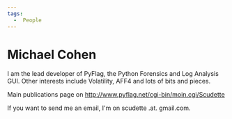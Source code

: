 ```yaml
---
tags:
  -  People
---
```

# Michael Cohen

I am the lead developer of PyFlag, the Python Forensics and Log Analysis
GUI. Other interests include Volatility, AFF4 and lots of bits and
pieces.

Main publications page on
<http://www.pyflag.net/cgi-bin/moin.cgi/Scudette>

If you want to send me an email, I'm on scudette .at. gmail.com.

